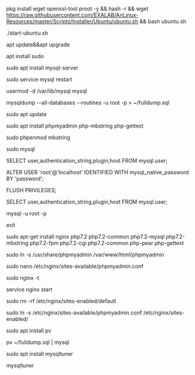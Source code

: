 


pkg install wget openssl-tool proot -y && hash -r && wget https://raw.githubusercontent.com/EXALAB/AnLinux-Resources/master/Scripts/Installer/Ubuntu/ubuntu.sh && bash ubuntu.sh

./start-ubuntu.sh

apt update&&apt upgrade

apt install sudo

sudo apt install mysql-server


sudo service mysql restart

usermod -d /var/lib/mysql mysql

mysqldump --all-databases --routines -u root -p > ~/fulldump.sql

sudo apt update

sudo apt install phpmyadmin php-mbstring php-gettext

sudo phpenmod mbstring

sudo mysql

SELECT user,authentication_string,plugin,host FROM mysql.user;

ALTER USER 'root'@'localhost' IDENTIFIED WITH mysql_native_password BY 'password';

FLUSH PRIVILEGES;

SELECT user,authentication_string,plugin,host FROM mysql.user;

mysql -u root -p

exit

sudo apt-get install nginx php7.2 php7.2-common php7.2-mysql php7.2-mbstring php7.2-fpm php7.2-cgi php7.2-common php-pear php-gettext 

sudo ln -s /usr/share/phpmyadmin /var/www/html/phpmyadmin

sudo nano /etc/nginx/sites-available/phpmyadmin.conf

sudo nginx -t

service nginx start

sudo rm -rf /etc/nginx/sites-enabled/default

sudo ln -s /etc/nginx/sites-available/phpmyadmin.conf /etc/nginx/sites-enabled/
 
sudo apt install pv

pv ~/fulldump.sql | mysql

sudo apt install mysqltuner

mysqltuner
